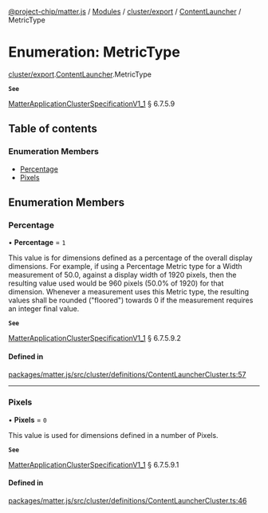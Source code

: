 [@project-chip/matter.js](../README.md) / [Modules](../modules.md) / [cluster/export](../modules/cluster_export.md) / [ContentLauncher](../modules/cluster_export.ContentLauncher.md) / MetricType

# Enumeration: MetricType

[cluster/export](../modules/cluster_export.md).[ContentLauncher](../modules/cluster_export.ContentLauncher.md).MetricType

**`See`**

[MatterApplicationClusterSpecificationV1_1](../interfaces/spec_export.MatterApplicationClusterSpecificationV1_1.md) § 6.7.5.9

## Table of contents

### Enumeration Members

- [Percentage](cluster_export.ContentLauncher.MetricType.md#percentage)
- [Pixels](cluster_export.ContentLauncher.MetricType.md#pixels)

## Enumeration Members

### Percentage

• **Percentage** = ``1``

This value is for dimensions defined as a percentage of the overall display dimensions. For example, if
using a Percentage Metric type for a Width measurement of 50.0, against a display width of 1920 pixels, then
the resulting value used would be 960 pixels (50.0% of 1920) for that dimension. Whenever a measurement uses
this Metric type, the resulting values shall be rounded ("floored") towards 0 if the measurement requires an
integer final value.

**`See`**

[MatterApplicationClusterSpecificationV1_1](../interfaces/spec_export.MatterApplicationClusterSpecificationV1_1.md) § 6.7.5.9.2

#### Defined in

[packages/matter.js/src/cluster/definitions/ContentLauncherCluster.ts:57](https://github.com/project-chip/matter.js/blob/e87b236f/packages/matter.js/src/cluster/definitions/ContentLauncherCluster.ts#L57)

___

### Pixels

• **Pixels** = ``0``

This value is used for dimensions defined in a number of Pixels.

**`See`**

[MatterApplicationClusterSpecificationV1_1](../interfaces/spec_export.MatterApplicationClusterSpecificationV1_1.md) § 6.7.5.9.1

#### Defined in

[packages/matter.js/src/cluster/definitions/ContentLauncherCluster.ts:46](https://github.com/project-chip/matter.js/blob/e87b236f/packages/matter.js/src/cluster/definitions/ContentLauncherCluster.ts#L46)
